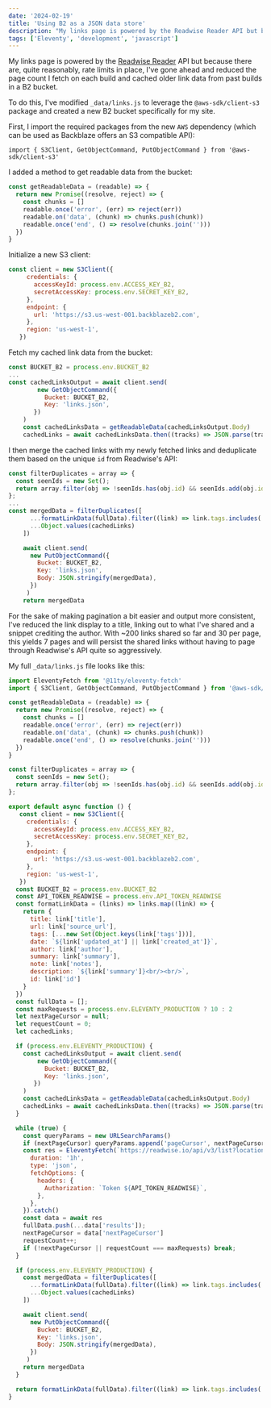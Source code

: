 ```yaml
---
date: '2024-02-19'
title: 'Using B2 as a JSON data store'
description: "My links page is powered by the Readwise Reader API but because there are, quite reasonably, rate limits in place, I've gone ahead and reduced the page count I fetch on each build and cached older link data from past builds in a B2 bucket."
tags: ['Eleventy', 'development', 'javascript']
---
```

My links page is powered by the [Readwise Reader](https://readwise.io/reader_api) API but because there are, quite reasonably, rate limits in place, I've gone ahead and reduced the page count I fetch on each build and cached older link data from past builds in a B2 bucket.<!-- excerpt -->

To do this, I've modified `_data/links.js` to leverage the `@aws-sdk/client-s3` package and created a new B2 bucket specifically for my site.

First, I import the required packages from the new `AWS` dependency (which can be used as Backblaze offers an S3 compatible API):

```javascipt
import { S3Client, GetObjectCommand, PutObjectCommand } from '@aws-sdk/client-s3'
```

I added a method to get readable data from the bucket:

```javascript
const getReadableData = (readable) => {
  return new Promise((resolve, reject) => {
    const chunks = []
    readable.once('error', (err) => reject(err))
    readable.on('data', (chunk) => chunks.push(chunk))
    readable.once('end', () => resolve(chunks.join('')))
  })
}
```

Initialize a new S3 client:

```javascript
const client = new S3Client({
     credentials: {
       accessKeyId: process.env.ACCESS_KEY_B2,
       secretAccessKey: process.env.SECRET_KEY_B2,
     },
     endpoint: {
       url: 'https://s3.us-west-001.backblazeb2.com',
     },
     region: 'us-west-1',
   })
```

Fetch my cached link data from the bucket:

```javascript
const BUCKET_B2 = process.env.BUCKET_B2
...
const cachedLinksOutput = await client.send(
        new GetObjectCommand({
          Bucket: BUCKET_B2,
          Key: 'links.json',
       })
    )
    const cachedLinksData = getReadableData(cachedLinksOutput.Body)
    cachedLinks = await cachedLinksData.then((tracks) => JSON.parse(tracks)).catch()
```

I then merge the cached links with my newly fetched links and deduplicate them based on the unique `id` from Readwise's API:

```javascript
const filterDuplicates = array => {
  const seenIds = new Set();
  return array.filter(obj => !seenIds.has(obj.id) && seenIds.add(obj.id));
};
...
const mergedData = filterDuplicates([
      ...formatLinkData(fullData).filter((link) => link.tags.includes('share')),
      ...Object.values(cachedLinks)
    ])

    await client.send(
      new PutObjectCommand({
        Bucket: BUCKET_B2,
        Key: 'links.json',
        Body: JSON.stringify(mergedData),
      })
     )
    return mergedData
```

For the sake of making pagination a bit easier and output more consistent, I've reduced the link display to a title, linking out to what I've shared and a snippet crediting the author. With ~200 links shared so far and 30 per page, this yields 7 pages and will persist the shared links without having to page through Readwise's API quite so aggressively.

My full `_data/links.js` file looks like this:

```javascript
import EleventyFetch from '@11ty/eleventy-fetch'
import { S3Client, GetObjectCommand, PutObjectCommand } from '@aws-sdk/client-s3'

const getReadableData = (readable) => {
  return new Promise((resolve, reject) => {
    const chunks = []
    readable.once('error', (err) => reject(err))
    readable.on('data', (chunk) => chunks.push(chunk))
    readable.once('end', () => resolve(chunks.join('')))
  })
}

const filterDuplicates = array => {
  const seenIds = new Set();
  return array.filter(obj => !seenIds.has(obj.id) && seenIds.add(obj.id));
};

export default async function () {
   const client = new S3Client({
     credentials: {
       accessKeyId: process.env.ACCESS_KEY_B2,
       secretAccessKey: process.env.SECRET_KEY_B2,
     },
     endpoint: {
       url: 'https://s3.us-west-001.backblazeb2.com',
     },
     region: 'us-west-1',
   })
  const BUCKET_B2 = process.env.BUCKET_B2
  const API_TOKEN_READWISE = process.env.API_TOKEN_READWISE
  const formatLinkData = (links) => links.map((link) => {
    return {
      title: link['title'],
      url: link['source_url'],
      tags: [...new Set(Object.keys(link['tags']))],
      date: `${link['updated_at'] || link['created_at']}`,
      author: link['author'],
      summary: link['summary'],
      note: link['notes'],
      description: `${link['summary']}<br/><br/>`,
      id: link['id']
    }
  })
  const fullData = [];
  const maxRequests = process.env.ELEVENTY_PRODUCTION ? 10 : 2
  let nextPageCursor = null;
  let requestCount = 0;
  let cachedLinks;

  if (process.env.ELEVENTY_PRODUCTION) {
    const cachedLinksOutput = await client.send(
        new GetObjectCommand({
          Bucket: BUCKET_B2,
          Key: 'links.json',
       })
    )
    const cachedLinksData = getReadableData(cachedLinksOutput.Body)
    cachedLinks = await cachedLinksData.then((tracks) => JSON.parse(tracks)).catch()
  }

  while (true) {
    const queryParams = new URLSearchParams()
    if (nextPageCursor) queryParams.append('pageCursor', nextPageCursor)
    const res = EleventyFetch(`https://readwise.io/api/v3/list?location=archive&${queryParams.toString()}`, {
      duration: '1h',
      type: 'json',
      fetchOptions: {
        headers: {
          Authorization: `Token ${API_TOKEN_READWISE}`,
        },
      },
    }).catch()
    const data = await res
    fullData.push(...data['results']);
    nextPageCursor = data['nextPageCursor']
    requestCount++;
    if (!nextPageCursor || requestCount === maxRequests) break;
  }

  if (process.env.ELEVENTY_PRODUCTION) {
    const mergedData = filterDuplicates([
      ...formatLinkData(fullData).filter((link) => link.tags.includes('share')),
      ...Object.values(cachedLinks)
    ])

    await client.send(
      new PutObjectCommand({
        Bucket: BUCKET_B2,
        Key: 'links.json',
        Body: JSON.stringify(mergedData),
      })
     )
    return mergedData
  }

  return formatLinkData(fullData).filter((link) => link.tags.includes('share'))
}
```